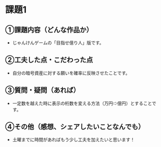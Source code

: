# 課題1
## ①課題内容（どんな作品か）
- じゃんけんゲームの「目指せ億り人」版です。

## ②工夫した点・こだわった点
- 自分の暗号資産に対する願いを確率に反映させたことです。

## ③質問・疑問（あれば）
- 一定数を越えた時に表示の桁数を変える方法（万円⇨億円）とすることです。

## ④その他（感想、シェアしたいことなんでも）
- 土曜までに時間があればもう少し工夫を加えたいと思います！

